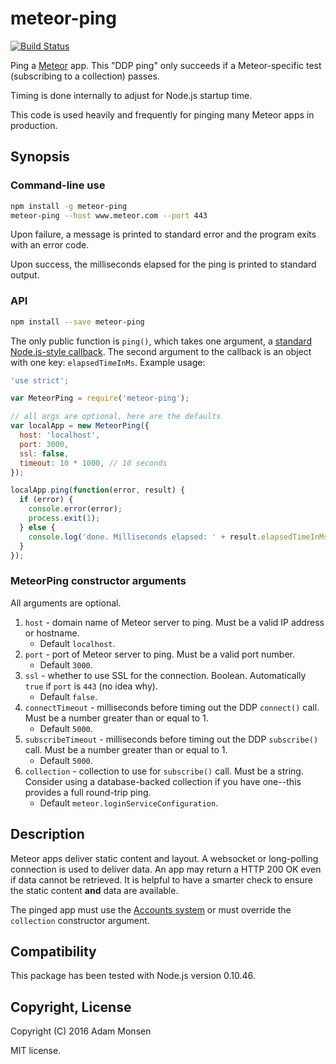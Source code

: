 # meteor-ping

[![Build Status](https://travis-ci.org/meonkeys/meteor-ping.svg?branch=master)](https://travis-ci.org/meonkeys/meteor-ping)

Ping a [Meteor](https://www.meteor.com) app. This "DDP ping" only succeeds if a Meteor-specific test (subscribing to a collection) passes.

Timing is done internally to adjust for Node.js startup time.

This code is used heavily and frequently for pinging many Meteor apps in production.

## Synopsis

### Command-line use

```bash
npm install -g meteor-ping
meteor-ping --host www.meteor.com --port 443
```

Upon failure, a message is printed to standard error and the program exits with an error code.

Upon success, the milliseconds elapsed for the ping is printed to standard output.

### API

```bash
npm install --save meteor-ping
```

The only public function is `ping()`, which takes one argument, a [standard Node.js-style callback](http://fredkschott.com/post/2014/03/understanding-error-first-callbacks-in-node-js/). The second argument to the callback is an object with one key: `elapsedTimeInMs`. Example usage:

```javascript
'use strict';

var MeteorPing = require('meteor-ping');

// all args are optional, here are the defaults
var localApp = new MeteorPing({
  host: 'localhost',
  port: 3000,
  ssl: false,
  timeout: 10 * 1000, // 10 seconds
});

localApp.ping(function(error, result) {
  if (error) {
    console.error(error);
    process.exit(1);
  } else {
    console.log('done. Milliseconds elapsed: ' + result.elapsedTimeInMs);
  }
});
```

### MeteorPing constructor arguments

All arguments are optional.

1. `host` - domain name of Meteor server to ping. Must be a valid IP address or hostname.
    * Default `localhost`.
1. `port` - port of Meteor server to ping. Must be a valid port number.
    * Default `3000`.
1. `ssl` - whether to use SSL for the connection. Boolean. Automatically `true` if `port` is `443` (no idea why).
    * Default `false`.
1. `connectTimeout` - milliseconds before timing out the DDP `connect()` call. Must be a number greater than or equal to 1.
    * Default `5000`.
1. `subscribeTimeout` - milliseconds before timing out the DDP `subscribe()` call. Must be a number greater than or equal to 1.
    * Default `5000`.
1. `collection` - collection to use for `subscribe()` call. Must be a string. Consider using a database-backed collection if you have one--this provides a full round-trip ping.
    * Default `meteor.loginServiceConfiguration`.

## Description

Meteor apps deliver static content and layout. A websocket or long-polling connection is used to deliver data. An app may return a HTTP 200 OK even if data cannot be retrieved. It is helpful to have a smarter check to ensure the static content **and** data are available.

The pinged app must use the [Accounts system](https://docs.meteor.com/#/full/accounts_api) or must override the `collection` constructor argument.

## Compatibility

This package has been tested with Node.js version 0.10.46.

## Copyright, License

Copyright (C) 2016 Adam Monsen

MIT license.
